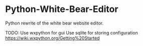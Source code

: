 # Python-White-Bear-Editor
Python rewrite of the white bear website editor.

TODO:
Use wxpython for gui
Use sqlite for storing configuration
https://wiki.wxpython.org/Getting%20Started